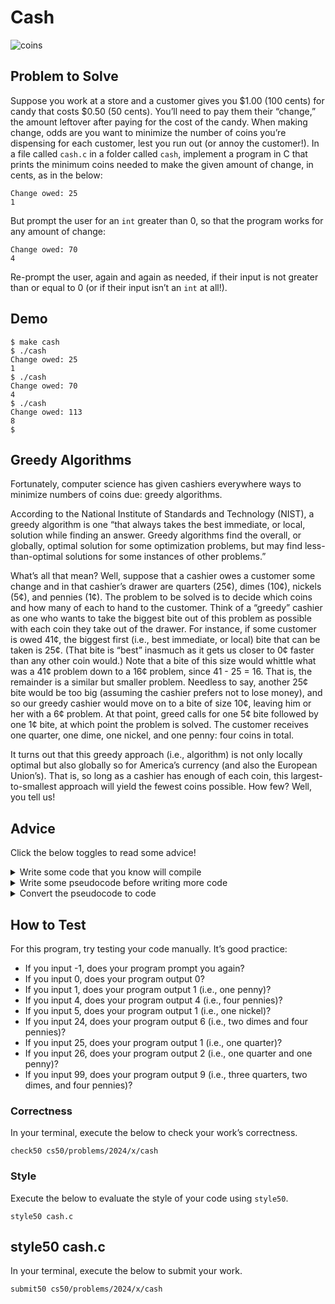 # Cash

![coins](https://github.com/user-attachments/assets/1d8e31b0-2e12-4fab-8c78-21714cfbcc7d)

## Problem to Solve

Suppose you work at a store and a customer gives you $1.00 (100 cents) for candy that costs $0.50 (50 cents). You’ll need to pay them their “change,” the amount leftover after paying for the cost of the candy. When making change, odds are you want to minimize the number of coins you’re dispensing for each customer, lest you run out (or annoy the customer!). In a file called `cash.c` in a folder called `cash`, implement a program in C that prints the minimum coins needed to make the given amount of change, in cents, as in the below:

```
Change owed: 25
1
```

But prompt the user for an `int` greater than 0, so that the program works for any amount of change:

```
Change owed: 70
4
```

Re-prompt the user, again and again as needed, if their input is not greater than or equal to 0 (or if their input isn’t an `int` at all!).

## Demo

```
$ make cash
$ ./cash
Change owed: 25
1
$ ./cash
Change owed: 70
4
$ ./cash
Change owed: 113
8
$
```

## Greedy Algorithms

Fortunately, computer science has given cashiers everywhere ways to minimize numbers of coins due: greedy algorithms.

According to the National Institute of Standards and Technology (NIST), a greedy algorithm is one “that always takes the best immediate, or local, solution while finding an answer. Greedy algorithms find the overall, or globally, optimal solution for some optimization problems, but may find less-than-optimal solutions for some instances of other problems.”

What’s all that mean? Well, suppose that a cashier owes a customer some change and in that cashier’s drawer are quarters (25¢), dimes (10¢), nickels (5¢), and pennies (1¢). The problem to be solved is to decide which coins and how many of each to hand to the customer. Think of a “greedy” cashier as one who wants to take the biggest bite out of this problem as possible with each coin they take out of the drawer. For instance, if some customer is owed 41¢, the biggest first (i.e., best immediate, or local) bite that can be taken is 25¢. (That bite is “best” inasmuch as it gets us closer to 0¢ faster than any other coin would.) Note that a bite of this size would whittle what was a 41¢ problem down to a 16¢ problem, since 41 - 25 = 16. That is, the remainder is a similar but smaller problem. Needless to say, another 25¢ bite would be too big (assuming the cashier prefers not to lose money), and so our greedy cashier would move on to a bite of size 10¢, leaving him or her with a 6¢ problem. At that point, greed calls for one 5¢ bite followed by one 1¢ bite, at which point the problem is solved. The customer receives one quarter, one dime, one nickel, and one penny: four coins in total.

It turns out that this greedy approach (i.e., algorithm) is not only locally optimal but also globally so for America’s currency (and also the European Union’s). That is, so long as a cashier has enough of each coin, this largest-to-smallest approach will yield the fewest coins possible. How few? Well, you tell us!

## Advice

Click the below toggles to read some advice!

<details>
<summary>Write some code that you know will compile</summary>

Even though this program won’t do anything, it should at least compile with `make`!

``` c
#include <cs50.h>
#include <stdio.h>

int main(void)
{

}
```

Notice that you’ve now included `cs50.h` and `stdio.h`, two “header files” that will give you access to functions that might help you solve this problem.

</details>

<details>
<summary>Write some pseudocode before writing more code</summary>

If unsure how to solve the problem itself, break it down into smaller problems that you can probably solve first. For instance, this problem is really only a handful of problems:

1. Prompt the user for change owed, in cents.
2. Calculate how many quarters you should give customer. Subtract the value of those quarters from cents.
3. Calculate how many dimes you should give customer. Subtract the value of those dimes from remaining cents.
4. Calculate how many nickels you should give customer. Subtract the value of those nickels from remaining cents.
5. Calculate how many pennies you should give customer. Subtract the value of those pennies from remaining cents.
6. Sum the number of quarters, dimes, nickels, and pennies used.
7. Print that sum.

This is the greedy algorithm you can use to solve this problem, so let’s write some pseudcode as comments to remind you to do just that:

``` c
#include <cs50.h>
#include <stdio.h>

int main(void)
{
    // Prompt the user for change owed, in cents

    // Calculate how many quarters you should give customer
    // Subtract the value of those quarters from cents

    // Calculate how many dimes you should give customer
    // Subtract the value of those dimes from remaining cents

    // Calculate how many nickels you should give customer
    // Subtract the value of those nickels from remaining cents

    // Calculate how many pennies you should give customer
    // Subtract the value of those pennies from remaining cents

    // Sum the number of quarters, dimes, nickels, and pennies used
    // Print that sum
}
```

</details>

<details>
<summary>Convert the pseudocode to code</summary>

First, consider how you might prompt the user for the cents they are owed. Recall that a `do while` loop is helpful when you want to do something at least once, and possibly again and again, as in the below:

``` c
#include <cs50.h>
#include <stdio.h>

int main(void)
{
    // Prompt the user for change owed, in cents
    int cents;
    do
    {
        cents = get_int("Change owed: ");
    }
    while (cents < 0);
}
```

It’s wise to stop here and `make` your program. Test to be sure your program compiles, and that it reprompts you if you enter less than 0 cents (or if you enter an input like “cat”).

Next, consider how to calculate how many quarters you should give the customer. Since we’re using a greedy algorithm, this question becomes “what’s the greatest number of quarters could you give them?”. You could write a solution to this problem in your `main` function. But, it might clear up your thinking to write a new function: one called `calculate_quarters`. That way you can better focus on the logic to calculate quarters. Later, you can integrate this function into your larger solution.

``` c
int calculate_quarters(int cents)
{
    // Calculate how many quarters you should give customer
}
```

Notice that this function is indeed named `calculate_quarters`. Per `int cents` in parentheses, it takes an `int` called `cents` as input. And, per the `int` in front of its name, it should also “return” an `int`. That is, the output of this function is an integer: the number of quarters that fit into cents. If curious about this idea, recall there are several sample programs in Week 1’s [Source Code](https://github.com/cs50/lectures/tree/2023/fall/1/src1) that illustrate how functions can return a value.

Now consider this way of implementing `calculate_quarters` by adding to the number of quarters until we’ve run out of cents to convert to quarters:

``` c
int calculate_quarters(int cents)
{
    // Calculate how many quarters you should give customer
    int quarters = 0;
    while (cents >= 25)
    {
        quarters++;
        cents = cents - 25;
    }
    return quarters;
}
```

Granted, there is at least one simpler way to solve this `calculate_quarters` problem. But we’ll leave that up to you to figure out!

With `calculate_quarters` functioning as intended, you can integrate this function into your program. Take care to “declare” the function’s “signature” (i.e., `int calculate_quarters(int cents)`) above your `main` function, so you can indeed use `calculate_quarters` there while defining it later, below `main`.

```
#include <cs50.h>
#include <stdio.h>

int calculate_quarters(int cents);

int main(void)
{
    // Prompt the user for change owed, in cents
    int cents;
    do
    {
        cents = get_int("Change owed: ");
    }
    while (cents < 0);

    // Calculate how many quarters you should give customer
    int quarters = calculate_quarters(cents);

    // Subtract the value of those quarters from cents
    cents = cents - (quarters * 25);
}

int calculate_quarters(int cents)
{
    // Calculate how many quarters you should give customer
    int quarters = 0;
    while (cents >= 25)
    {
        quarters++;
        cents = cents - 25;
    }
    return quarters;
}
```

A few problems down, and a few more to go! Notice a pattern you could re-use here?

</details>

## How to Test

For this program, try testing your code manually. It’s good practice:

- If you input -1, does your program prompt you again?
- If you input 0, does your program output 0?
- If you input 1, does your program output 1 (i.e., one penny)?
- If you input 4, does your program output 4 (i.e., four pennies)?
- If you input 5, does your program output 1 (i.e., one nickel)?
- If you input 24, does your program output 6 (i.e., two dimes and four pennies)?
- If you input 25, does your program output 1 (i.e., one quarter)?
- If you input 26, does your program output 2 (i.e., one quarter and one penny)?
- If you input 99, does your program output 9 (i.e., three quarters, two dimes, and four pennies)?

### Correctness

In your terminal, execute the below to check your work’s correctness.

```
check50 cs50/problems/2024/x/cash
```

### Style

Execute the below to evaluate the style of your code using `style50`.

```
style50 cash.c
```

## style50 cash.c

In your terminal, execute the below to submit your work.

```
submit50 cs50/problems/2024/x/cash
```
